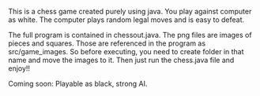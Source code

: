 This is a chess game created purely using java. You play against computer as white. The computer plays random legal moves and is easy to defeat.

The full program is contained in chessout.java. The png files are images of pieces and squares. Those are referenced in the 
program as src/game_images. So before executing, you need to create folder in that name and move the images to it. Then just run the chess.java file and enjoy!!

Coming soon: Playable as black, strong AI.
